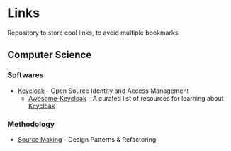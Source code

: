 # Links

Repository to store cool links, to avoid multiple bookmarks

## Computer Science

### Softwares

* [Keycloak] - Open Source Identity and Access Management
  * [Awesome-Keycloak] - A curated list of resources for learning about [Keycloak]

### Methodology

* [Source Making] - Design Patterns & Refactoring
  
<!-- ALPAHBETICAL ORDERED LINKS -->
[Awesome-Keycloak]: https://github.com/thomasdarimont/awesome-keycloak
[Keycloak]: https://www.keycloak.org/
[Source Making]: https://sourcemaking.com/
